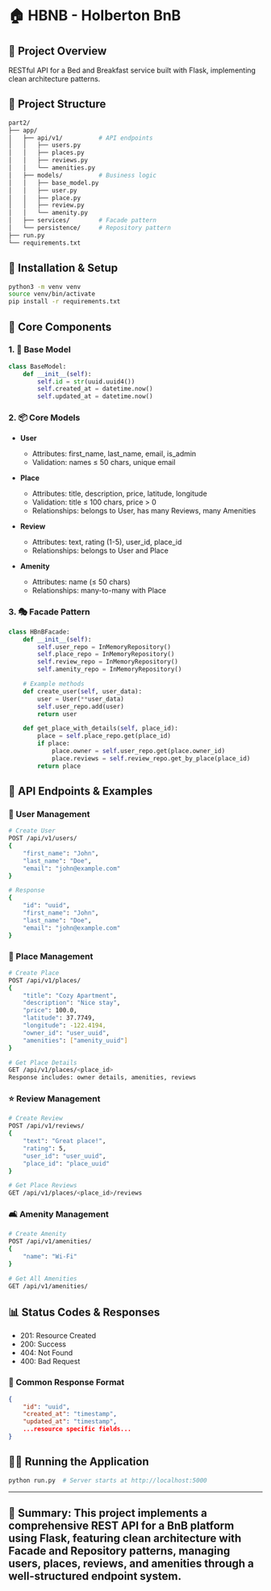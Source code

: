 # 🏠 HBNB - Holberton BnB

## 🎯 Project Overview
RESTful API for a Bed and Breakfast service built with Flask, implementing clean architecture patterns.

## 📁 Project Structure
```bash
part2/
├── app/
│   ├── api/v1/          # API endpoints
│   │   ├── users.py
│   │   ├── places.py
│   │   ├── reviews.py
│   │   └── amenities.py
│   ├── models/          # Business logic
│   │   ├── base_model.py
│   │   ├── user.py
│   │   ├── place.py
│   │   ├── review.py
│   │   └── amenity.py
│   ├── services/        # Facade pattern
│   └── persistence/     # Repository pattern
├── run.py              
└── requirements.txt    
```

## 🚀 Installation & Setup
```bash
python3 -m venv venv
source venv/bin/activate
pip install -r requirements.txt
```

## 🧩 Core Components

### 1. 🔷 Base Model
```python
class BaseModel:
    def __init__(self):
        self.id = str(uuid.uuid4())
        self.created_at = datetime.now()
        self.updated_at = datetime.now()
```

### 2. 📦 Core Models
- **User**
  - Attributes: first_name, last_name, email, is_admin
  - Validation: names ≤ 50 chars, unique email

- **Place**
  - Attributes: title, description, price, latitude, longitude
  - Validation: title ≤ 100 chars, price > 0
  - Relationships: belongs to User, has many Reviews, many Amenities

- **Review**
  - Attributes: text, rating (1-5), user_id, place_id
  - Relationships: belongs to User and Place

- **Amenity**
  - Attributes: name (≤ 50 chars)
  - Relationships: many-to-many with Place

### 3. 🎭 Facade Pattern
```python
class HBnBFacade:
    def __init__(self):
        self.user_repo = InMemoryRepository()
        self.place_repo = InMemoryRepository()
        self.review_repo = InMemoryRepository()
        self.amenity_repo = InMemoryRepository()

    # Example methods
    def create_user(self, user_data):
        user = User(**user_data)
        self.user_repo.add(user)
        return user

    def get_place_with_details(self, place_id):
        place = self.place_repo.get(place_id)
        if place:
            place.owner = self.user_repo.get(place.owner_id)
            place.reviews = self.review_repo.get_by_place(place_id)
        return place
```

## 🔌 API Endpoints & Examples

### 👥 User Management
```bash
# Create User
POST /api/v1/users/
{
    "first_name": "John",
    "last_name": "Doe",
    "email": "john@example.com"
}

# Response
{
    "id": "uuid",
    "first_name": "John",
    "last_name": "Doe",
    "email": "john@example.com"
}
```

### 🏡 Place Management
```bash
# Create Place
POST /api/v1/places/
{
    "title": "Cozy Apartment",
    "description": "Nice stay",
    "price": 100.0,
    "latitude": 37.7749,
    "longitude": -122.4194,
    "owner_id": "user_uuid",
    "amenities": ["amenity_uuid"]
}

# Get Place Details
GET /api/v1/places/<place_id>
Response includes: owner details, amenities, reviews
```

### ⭐ Review Management
```bash
# Create Review
POST /api/v1/reviews/
{
    "text": "Great place!",
    "rating": 5,
    "user_id": "user_uuid",
    "place_id": "place_uuid"
}

# Get Place Reviews
GET /api/v1/places/<place_id>/reviews
```

### 🛋️ Amenity Management
```bash
# Create Amenity
POST /api/v1/amenities/
{
    "name": "Wi-Fi"
}

# Get All Amenities
GET /api/v1/amenities/
```

## 📊 Status Codes & Responses
- 201: Resource Created
- 200: Success
- 404: Not Found
- 400: Bad Request

### 📝 Common Response Format
```json
{
    "id": "uuid",
    "created_at": "timestamp",
    "updated_at": "timestamp",
    ...resource specific fields...
}
```

## 🏃‍♂️ Running the Application
```bash
python run.py  # Server starts at http://localhost:5000
```

---
## 🌟 **Summary**: This project implements a comprehensive REST API for a BnB platform using Flask, featuring clean architecture with Facade and Repository patterns, managing users, places, reviews, and amenities through a well-structured endpoint system.
